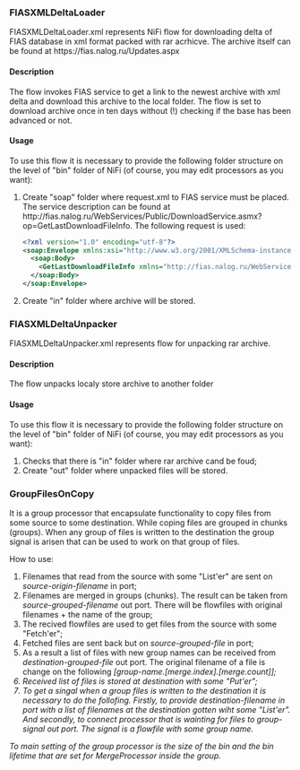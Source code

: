 <h3>FIASXMLDeltaLoader</h3>
<p>FIASXMLDeltaLoader.xml represents NiFi flow for downloading delta of FIAS database in xml format packed with rar acrhicve. The archive itself can be found at https://fias.nalog.ru/Updates.aspx</p>
<h4>Description</h4>
<p>The flow invokes FIAS service to get a link to the newest archive with xml delta and download this archive to the local folder. The flow is set to download archive once in ten days without (!) checking if the base has been advanced or not.</p>
<h4>Usage</h4>
<p>To use this flow it is necessary to provide the following folder structure on the level of "bin" folder of NiFi (of course, you may edit processors as you want):</p>
<ol>
<li>Create "soap" folder where request.xml to FIAS service must be placed. The service description can be found at http://fias.nalog.ru/WebServices/Public/DownloadService.asmx?op=GetLastDownloadFileInfo. The following request is used:</li>

```xml
<?xml version="1.0" encoding="utf-8"?>
<soap:Envelope xmlns:xsi="http://www.w3.org/2001/XMLSchema-instance" xmlns:xsd="http://www.w3.org/2001/XMLSchema" xmlns:soap="http://schemas.xmlsoap.org/soap/envelope/">
  <soap:Body>
    <GetLastDownloadFileInfo xmlns="http://fias.nalog.ru/WebServices/Public/DownloadService.asmx" />
  </soap:Body>
</soap:Envelope>
```
<li>Create "in" folder where archive will be stored.</li>
</ol>

<h3>FIASXMLDeltaUnpacker</h3>
<p>FIASXMLDeltaUnpacker.xml represents flow for unpacking rar archive.</p>
<h4>Description</h4>
<p>The flow unpacks localy store archive to another folder</p>
<h4>Usage</h4>
<p>To use this flow it is necessary to provide the following folder structure on the level of "bin" folder of NiFi (of course, you may edit processors as you want):</p>
<ol>
<li>Checks that there is "in" folder where rar archive cand be foud;</li>
<li>Create "out" folder where unpacked files will be stored.</li>
</ol>

<h3>GroupFilesOnCopy</h3>
<p>It is a group processor that encapsulate functionality to copy files from some source to some destination. While coping files are grouped in chunks (groups). When any group of files is written to the destination the group signal is arisen that can be used to work on that group of files.</p>

<p>How to use:</p>

<ol>
  <li>Filenames that read from the source with some "List'er" are sent on <i>source-origin-filename</i> in port;</li>
  <li>Filenames are merged in groups (chunks). The result can be taken from <i>source-grouped-filename</i> out port. There will be   flowfiles with original filenames + the name of the group;</li>
  <li>The recived flowfiles are used to get files from the source with some "Fetch'er";</li>
  <li>Fetched files are sent back but on <i>source-grouped-file</i> in port;</li>
  <li>As a result a list of files with new group names can be received from <i>destination-grouped-file</i> out port. The original filename of a file is change on the following <i>[group-name.[merge.index].[merge.count]]<i>;</li>
  <li>Received list of files is stored at destination with some "Put'er";</li>
  <li>To get a singal when a group files is written to the destination it is necessary to do the follofing. Firstly, to provide <i>destination-filename</i> in port with a list of filenames at the destination gotten wiht some "List'er". And secondly, to connect processor that is wainting for files to <i>group-signal</i> out port. The signal is a flowfile with some group name.</li>
</ol>

<p>To main setting of the group processor is the size of the bin and the bin lifetime that are set for MergeProcessor inside the group.</p>

